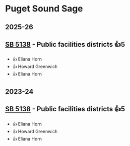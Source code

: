 # Puget Sound Sage
## 2025-26

## [SB 5138](/bill/2025-26/sb/5138/) - Public facilities districts 👍5  
* 👍 Eliana Horn
* 👍 Howard Greenwich
* 👍 Eliana Horn

## 2023-24

## [SB 5138](/bill/2023-24/sb/5138/) - Public facilities districts 👍5  
* 👍 Eliana Horn
* 👍 Howard Greenwich
* 👍 Eliana Horn
